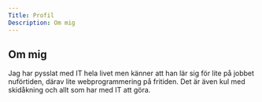 ```yaml
---
Title: Profil
Description: Om mig
---
```


## Om mig

Jag har pysslat med IT hela livet men känner att han lär sig för lite på jobbet nuförtiden, därav lite webprogrammering på fritiden.
Det är även kul med skidåkning och allt som har med IT att göra.
